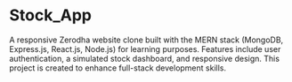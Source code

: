 # Stock_App
A responsive Zerodha website clone built with the MERN stack (MongoDB, Express.js, React.js, Node.js) for learning purposes. Features include user authentication, a simulated stock dashboard, and responsive design. This project is created to enhance full-stack development skills.